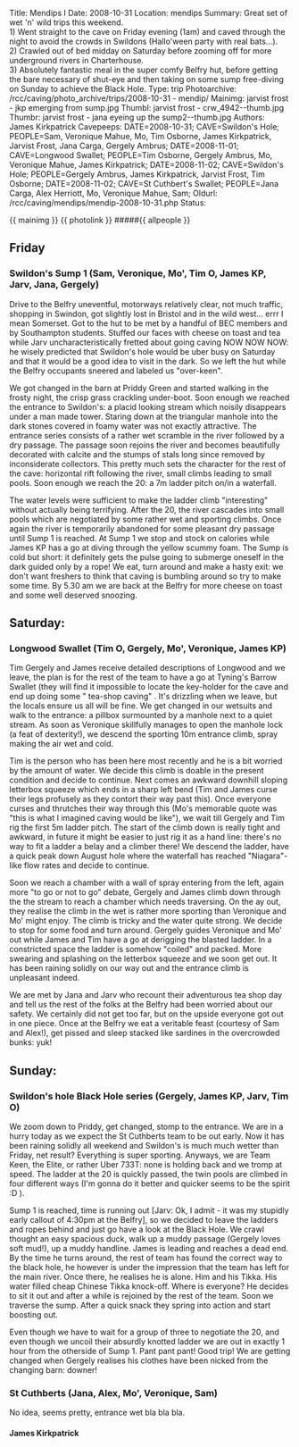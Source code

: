 Title: Mendips I
Date: 2008-10-31
Location: mendips
Summary: Great set of wet 'n' wild trips this weekend.<br>1) Went straight to the cave on Friday evening (1am) and caved through the night to avoid the crowds in Swildons (Hallo'ween party with real bats...).<br>2) Crawled out of bed midday on Saturday before zooming off for more underground rivers in Charterhouse.<br>3) Absolutely fantastic meal in the super comfy Belfry hut, before getting the bare necessary of shut-eye and then taking on some sump free-diving on Sunday to achieve the Black Hole.
Type: trip
Photoarchive: /rcc/caving/photo_archive/trips/2008-10-31 - mendip/
Mainimg: jarvist frost - jkp emerging from sump.jpg
Thumbl: jarvist frost - crw_4942--thumb.jpg
Thumbr: jarvist frost - jana eyeing up the sump2--thumb.jpg
Authors: James Kirkpatrick
Cavepeeps: DATE=2008-10-31; CAVE=Swildon's Hole; PEOPLE=Sam, Veronique Mahue, Mo, Tim Osborne, James Kirkpatrick, Jarvist Frost, Jana Carga, Gergely Ambrus;
           DATE=2008-11-01; CAVE=Longwood Swallet; PEOPLE=Tim Osborne, Gergely Ambrus, Mo, Veronique Mahue, James Kirkpatrick;
           DATE=2008-11-02; CAVE=Swildon's Hole; PEOPLE=Gergely Ambrus, James Kirkpatrick, Jarvist Frost, Tim Osborne;
           DATE=2008-11-02; CAVE=St Cuthbert's Swallet; PEOPLE=Jana Carga, Alex Herriott, Mo, Veronique Mahue, Sam;
Oldurl: /rcc/caving/mendips/mendip-2008-10-31.php
Status:

{{ mainimg }}
{{ photolink }}
#####{{ allpeople }}

##  Friday

###  Swildon's Sump 1 (Sam, Veronique, Mo', Tim O, James KP, Jarv, Jana, Gergely)

Drive to the Belfry uneventful, motorways relatively clear, not much traffic, shopping in Swindon, got slightly lost in Bristol and in the wild west... errr I mean Somerset. Got to the hut to be met by a handful of BEC members and by Southampton students. Stuffed our faces with cheese on toast and tea while Jarv uncharacteristically fretted about going caving NOW NOW NOW: he wisely predicted that Swildon's hole would be uber busy on Saturday and that it would be a good idea to visit in the dark. So we left the hut while the Belfry occupants sneered and labeled us "over-keen".

We got changed in the barn at Priddy Green and started walking in the frosty night, the crisp grass crackling under-boot. Soon enough we reached the entrance to Swildon's: a placid looking stream which noisily disappears under a man made tower. Staring down at the triangular manhole into the dark stones covered in foamy water was not exactly attractive. The entrance series consists of a rather wet scramble in the river followed by a dry passage. The passage soon rejoins the river and becomes beautifully decorated with calcite and the stumps of stals long since removed by inconsiderate collectors. This pretty much sets the character for the rest of the cave: horizontal rift following the river, small climbs leading to small pools. Soon enough we reach the 20: a 7m ladder pitch on/in a waterfall.

The water levels were sufficient to make the ladder climb "interesting" without actually being terrifying. After the 20, the river cascades into small pools which are negotiated by some rather wet and sporting climbs. Once again the river is temporarily abandoned for some pleasant dry passage until Sump 1 is reached. At Sump 1 we stop and stock on calories while James KP has a go at diving through the yellow scummy foam. The Sump is cold but short: it definitely gets the pulse going to submerge oneself in the dark guided only by a rope! We eat, turn around and make a hasty exit: we don't want freshers to think that caving is bumbling around so try to make some time. By 5.30 am we are back at the Belfry for more cheese on toast and some well deserved snoozing.

##  Saturday:

###  Longwood Swallet (Tim O, Gergely, Mo', Veronique, James KP)

Tim Gergely and James receive detailed descriptions of Longwood and we leave, the plan is for the rest of the team to have a go at Tyning's Barrow Swallet (they will find it impossible to locate the key-holder for the cave and end up doing some " tea-shop caving" . It's drizzling when we leave, but the locals ensure us all will be fine. We get changed in our wetsuits and walk to the entrance: a pillbox surmounted by a manhole next to a quiet stream. As soon as Veronique skillfully manages to open the manhole lock (a feat of dexterity!), we descend the sporting 10m entrance climb, spray making the air wet and cold.

Tim is the person who has been here most recently and he is a bit worried by the amount of water. We decide this climb is doable in the present condition and decide to continue. Next comes an awkward downhill sloping letterbox squeeze which ends in a sharp left bend (Tim and James curse their legs profusely as they contort their way past this). Once everyone curses and thrutches their way through this (Mo's memorable quote was "this is what I imagined caving would be like"), we wait till Gergely and Tim rig the first 5m ladder pitch. The start of the climb down is really tight and awkward, in future it might be easier to just rig it as a hand line: there's no way to fit a ladder a belay and a climber there! We descend the ladder, have a quick peak down August hole where the waterfall has reached "Niagara"-like flow rates and decide to continue.

Soon we reach a chamber with a wall of spray entering from the left, again more "to go or not to go" debate, Gergely and James climb down through the the stream to reach a chamber which needs traversing. On the ay out, they realise the climb in the wet is rather more sporting than Veronique and Mo' might enjoy. The climb is tricky and the water quite strong. We decide to stop for some food and turn around. Gergely guides Veronique and Mo' out while James and Tim have a go at derigging the blasted ladder. In a constricted space the ladder is somehow "coiled" and packed. More swearing and splashing on the letterbox squeeze and we soon get out. It has been raining solidly on our way out and the entrance climb is unpleasant indeed.

We are met by Jana and Jarv who recount their adventurous tea shop day and tell us the rest of the folks at the Belfry had been worried about our safety. We certainly did not get too far, but on the upside everyone got out in one piece. Once at the Belfry we eat a veritable feast (courtesy of Sam and Alex!), get pissed and sleep stacked like sardines in the overcrowded bunks: yuk!

##  Sunday:

###  Swildon's hole Black Hole series (Gergely, James KP, Jarv, Tim O)

We zoom down to Priddy, get changed, stomp to the entrance. We are in a hurry today as we expect the St Cuthberts team to be out early. Now it has been raining solidly all weekend and Swildon's is much much wetter than Friday, net result? Everything is super sporting. Anyways, we are Team Keen, the Elite, or rather Uber 733T: none is holding back and we tromp at speed. The ladder at the 20 is quickly passed, the twin pools are climbed in four different ways (I'm gonna do it better and quicker seems to be the spirit :D ).

Sump 1 is reached, time is running out [Jarv: Ok, I admit - it was my stupidly early callout of 4:30pm at the Belfry], so we decided to leave the ladders and ropes behind and just go have a look at the Black Hole. We crawl thought an easy spacious duck, walk up a muddy passage (Gergely loves soft mud!), up a muddy handline. James is leading and reaches a dead end. By the time he turns around, the rest of team has found the correct way to the black hole, he however is under the impression that the team has left for the main river. Once there, he realises he is alone. Him and his Tikka. His water filled cheap Chinese Tikka knock-off. Where is everyone? He decides to sit it out and after a while is rejoined by the rest of the team. Soon we traverse the sump. After a quick snack they spring into action and start boosting out.

Even though we have to wait for a group of three to negotiate the 20, and even though we uncoil their absurdly knotted ladder we are out in exactly 1 hour from the otherside of Sump 1. Pant pant pant! Good trip! We are getting changed when Gergely realises his clothes have been nicked from the changing barn: downer!

###  St Cuthberts (Jana, Alex, Mo', Veronique, Sam)

No idea, seems pretty, entrance wet bla bla bla.

####  James Kirkpatrick
